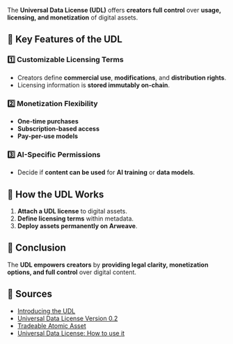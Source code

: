 The **Universal Data License (UDL)** offers **creators full control** over **usage, licensing, and monetization** of digital assets.

## **🔹 Key Features of the UDL**
### **1️⃣ Customizable Licensing Terms**
- Creators define **commercial use**, **modifications**, and **distribution rights**.
- Licensing information is **stored immutably on-chain**.

### **2️⃣ Monetization Flexibility**
- **One-time purchases**  
- **Subscription-based access**  
- **Pay-per-use models**  

### **3️⃣ AI-Specific Permissions**
- Decide if **content can be used** for **AI training** or **data models**.

## **🔹 How the UDL Works**
1. **Attach a UDL license** to digital assets.
2. **Define licensing terms** within metadata.
3. **Deploy assets permanently on Arweave**.

## **🔹 Conclusion**
The **UDL empowers creators** by **providing legal clarity, monetization options, and full control** over digital content.

## **🔹 Sources**
- [Introducing the UDL](https://mirror.xyz/0x64eA438bd2784F2C52a9095Ec0F6158f847182d9/AjNBmiD4A4Sw-ouV9YtCO6RCq0uXXcGwVJMB5cdfbhE)
- [Universal Data License Version 0.2](https://orgsxgbx4x37hfuoidzzzuixdwsi57e2eetei2ew6mzwqkxikhoa.arweave.net/dE0rmDfl9_OWjkDznNEXHaSO_JohJkRolvMzaCroUdw)
- [Tradeable Atomic Asset](https://atomic-assets.arweave.dev/)
- [Universal Data License: How to use it](https://2hsfyi4t5fiqdcanybdez4e4admrjeqghts22viz7uuo3d5k2nna.arweave.net/0eRcI5PpUQGIDcBGTPCcANkUkgY85a1VGf0o7Y-q01o/#/en/Universal-Data-License-How-to-use-it)